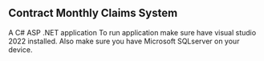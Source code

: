 ## Contract Monthly Claims System
A C# ASP .NET application
To run application make sure have visual studio 2022 installed.
Also make sure you have Microsoft SQLserver on your device.
